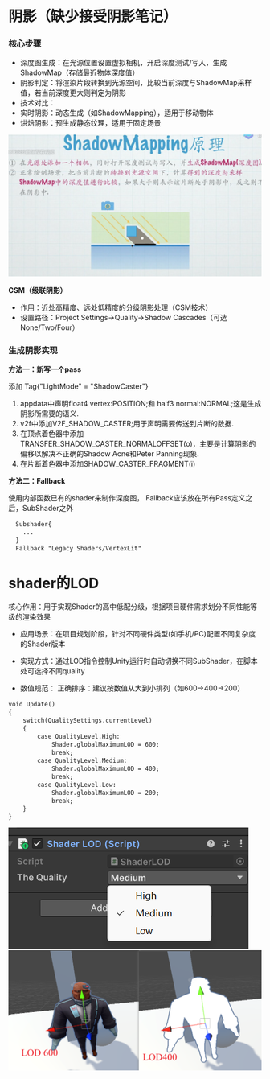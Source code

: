 # 阴影（缺少接受阴影笔记）

### 核心步骤
  * 深度图生成：在光源位置设置虚拟相机，开启深度测试/写入，生成ShadowMap（存储最近物体深度值）
  * 阴影判定：将渲染片段转换到光源空间，比较当前深度与ShadowMap采样值，若当前深度更大则判定为阴影
  * 技术对比：
  * 实时阴影：动态生成（如ShadowMapping），适用于移动物体
  * 烘焙阴影：预生成静态纹理，适用于固定场景
  
  ![shadows-1](./images/Shadows-1.png)

**CSM（级联阴影）** 
  * 作用：近处高精度、远处低精度的分级阴影处理（CSM技术）
  * 设置路径：Project Settings→Quality→Shadow Cascades（可选None/Two/Four）

### 生成阴影实现
**方法一：新写一个pass**

添加 Tag{"LightMode" = "ShadowCaster"}
1. appdata中声明float4 vertex:POSITION;和  half3 normal:NORMAL;这是生成阴影所需要的语义.
2. v2f中添加V2F_SHADOW_CASTER;用于声明需要传送到片断的数据.
3. 在顶点着色器中添加TRANSFER_SHADOW_CASTER_NORMALOFFSET(o)，主要是计算阴影的偏移以解决不正确的Shadow Acne和Peter Panning现象.
4. 在片断着色器中添加SHADOW_CASTER_FRAGMENT(i)       

**方法二：Fallback**

使用内部函数已有的shader来制作深度图，
Fallback应该放在所有Pass定义之后，SubShader之外

```
  Subshader{
    ...
  }
  Fallback "Legacy Shaders/VertexLit" 
```

# shader的LOD 

核心作用：用于实现Shader的高中低配分级，根据项目硬件需求划分不同性能等级的渲染效果

- 应用场景：在项目规划阶段，针对不同硬件类型(如手机/PC)配置不同复杂度的Shader版本

- 实现方式：通过LOD指令控制Unity运行时自动切换不同SubShader，在脚本处可选择不同quality
- 数值规范：
正确排序：建议按数值从大到小排列（如600→400→200）

```
void Update()
{
    switch(QualitySettings.currentLevel)
    {
        case QualityLevel.High:
            Shader.globalMaximumLOD = 600;
            break;
        case QualityLevel.Medium:
            Shader.globalMaximumLOD = 400; 
            break;
        case QualityLevel.Low:
            Shader.globalMaximumLOD = 200;
            break;
    }
}
```
  ![shadows-3](./images/Shadows-3.png)
  ![shadows-2](./images/Shadows-2.png)
